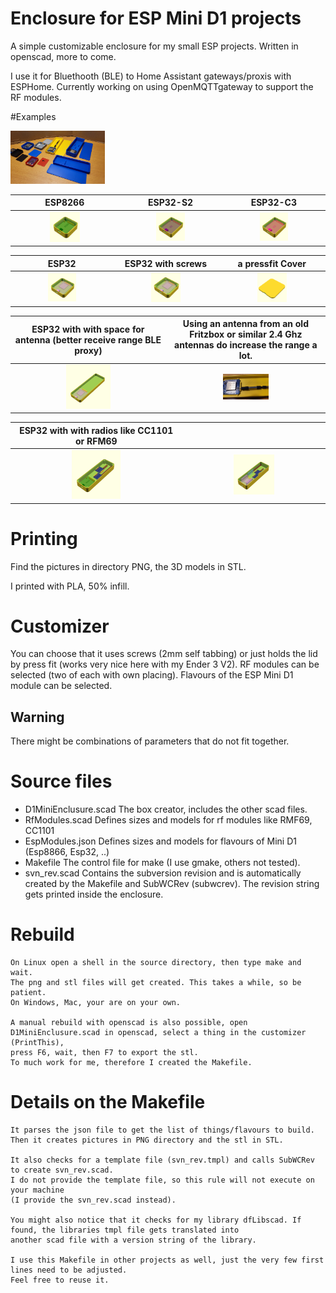 # Enclosure for ESP Mini D1 projects
A simple customizable enclosure for my small ESP projects.
Written in openscad, more to come.

I use it for Bluethooth (BLE) to Home Assistant gateways/proxis with ESPHome.
Currently working on using OpenMQTTgateway to support the RF modules.

#Examples

<img src="Images/Examples1.jpg" width="30%" height="30%">


| ESP8266     | ESP32-S2    | ESP32-C3    |
| :----: | :----: | :----: |
| <img src="PNG/D1Mini-8266_Body.png" width="30%" height="30%"> | <img src="PNG/D1Mini-S2_C3_Body_S2.png" width="30%" height="30%"> | <img src="PNG/D1Mini-S2_C3_Body_C3.png" width="30%" height="30%"> |


| ESP32 | ESP32 with screws | a pressfit Cover |
| :----: | :----: | :----: |
| <img src="PNG/D1Mini-ESP32_Body.png" width="30%" height="30%"> | <img src="PNG/D1Mini-ESP32_Body_with_screws.png" width="30%" height="30%"> | <img src="PNG/D1Mini-8266_Cover.png" width="30%" height="30%"> |

| ESP32 with with space for antenna (better receive range BLE proxy) | Using an antenna from an old Fritzbox or similar 2.4 Ghz antennas do increase the range a lot. |
| :----: | :----: |
| <img src="PNG/BTL-Proxy-With-Antenna_Body.png" width="30%" height="30%"> | <img src="Images/Antenna.jpg" width="30%" height="30%"> |

| ESP32 with with radios like CC1101 or RFM69 |  |
| :----: | :----: |
| <img src="PNG/LacosteGateway-8266-RMF69_Body_with_screws.png" width="30%" height="30%"> | <img src="PNG/LacosteGateway-ESP32-C1101_B-RMF68_Body.png" width="30%" height="30%"> |


# Printing
Find the pictures in directory PNG, the 3D models in STL.

I printed with PLA, 50% infill.

# Customizer
You can choose that it uses screws (2mm self tabbing) or just holds the lid by press fit (works very nice here with my Ender 3 V2).
RF modules can be selected (two of each with own placing).
Flavours of the ESP Mini D1 module can be selected.

## Warning
There might be combinations of parameters that do not fit together.

# Source files
- D1MiniEnclusure.scad
  The box creator, includes the other scad files.
- RfModules.scad
    Defines sizes and models for rf modules like RMF69, CC1101
- EspModules.json
    Defines sizes and models for flavours of Mini D1 (Esp8866, Esp32, ..)
- Makefile
    The control file for make (I use gmake, others not tested).
- svn_rev.scad
    Contains the subversion revision and is automatically created by the Makefile and SubWCRev (subwcrev).
    The revision string gets printed inside the enclosure.

 # Rebuild
    On Linux open a shell in the source directory, then type make and wait.
    The png and stl files will get created. This takes a while, so be patient.
    On Windows, Mac, your are on your own.

    A manual rebuild with openscad is also possible, open D1MiniEnclusure.scad in openscad, select a thing in the customizer (PrintThis), 
    press F6, wait, then F7 to export the stl.
    To much work for me, therefore I created the Makefile.

# Details on the Makefile
    It parses the json file to get the list of things/flavours to build.
    Then it creates pictures in PNG directory and the stl in STL.

    It also checks for a template file (svn_rev.tmpl) and calls SubWCRev to create svn_rev.scad. 
    I do not provide the template file, so this rule will not execute on your machine
	(I provide the svn_rev.scad instead).

    You might also notice that it checks for my library dfLibscad. If found, the libraries tmpl file gets translated into 
    another scad file with a version string of the library.

    I use this Makefile in other projects as well, just the very few first lines need to be adjusted.
    Feel free to reuse it.
